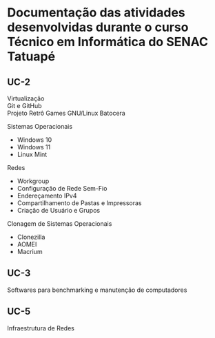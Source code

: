 # Documentação das atividades desenvolvidas durante o curso Técnico em Informática do SENAC Tatuapé


## UC-2 
Virtualização  
Git e GitHub  
Projeto Retrô Games GNU/Linux Batocera  

Sistemas Operacionais   
* Windows 10 
* Windows 11
* Linux Mint  
 
Redes
* Workgroup
* Configuração de Rede Sem-Fio
* Endereçamento IPv4
* Compartilhamento de Pastas e Impressoras
* Criação de Usuário e Grupos

Clonagem de Sistemas Operacionais 
* Clonezilla
* AOMEI
* Macrium

## UC-3
Softwares para benchmarking e manutenção de computadores

## UC-5
Infraestrutura de Redes

